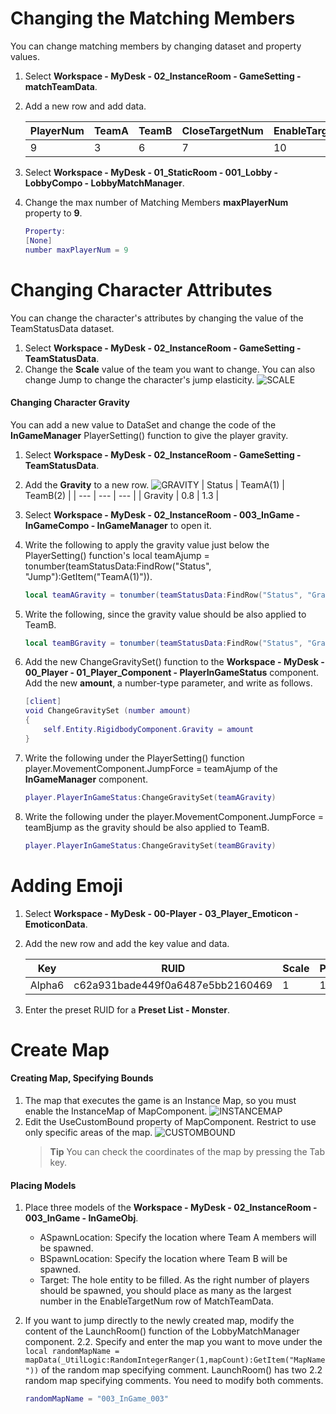 # Changing the Matching Members
You can change matching members by changing dataset and property values.
1. Select **Workspace - MyDesk - 02_InstanceRoom - GameSetting - matchTeamData**.
2. Add a new row and add data.

    | PlayerNum | TeamA | TeamB | CloseTargetNum | EnableTargetNum | PlayTime |
    | --- | --- | --- | --- | --- | --- |
    | 9 | 3 | 6 | 7 | 10 | 600 |
3. Select **Workspace - MyDesk - 01_StaticRoom - 001_Lobby - LobbyCompo - LobbyMatchManager**.
4. Change the max number of Matching Members **maxPlayerNum** property to **9**. 
    ```lua
    Property:
    [None]
    number maxPlayerNum = 9
    ```

# Changing Character Attributes
You can change the character's attributes by changing the value of the TeamStatusData dataset.
1. Select **Workspace - MyDesk - 02_InstanceRoom - GameSetting - TeamStatusData**.
2. Change the **Scale** value of the team you want to change. You can also change Jump to change the character's jump elasticity.
![SCALE](https://mod-file.dn.nexoncdn.co.kr/bbs/1702034269711ea3ecf72ae954d5d804d5b87df71c6d7.png "SCALE")

#### Changing Character Gravity
You can add a new value to DataSet and change the code of the **InGameManager** PlayerSetting() function to give the player gravity.

1. Select **Workspace - MyDesk - 02_InstanceRoom - GameSetting - TeamStatusData**.
2. Add the **Gravity** to a new row.
![GRAVITY](https://mod-file.dn.nexoncdn.co.kr/bbs/17020342901120a226f57d7f94cb3ba50c6556e0ca32f.png "GRAVITY")
    | Status | TeamA(1) | TeamB(2) |
    | --- | --- | --- |
    | Gravity  | 0.8 | 1.3 |
3. Select **Workspace - MyDesk - 02_InstanceRoom - 003_InGame - InGameCompo - InGameManager** to open it.
4. Write the following to apply the gravity value just below the PlayerSetting() function's local teamAjump = tonumber(teamStatusData:FindRow("Status", "Jump"):GetItem("TeamA(1)")).

    ```lua
    local teamAGravity = tonumber(teamStatusData:FindRow("Status", "Gravity"):GetItem("TeamA(1)"))
    ```
    
5. Write the following, since the gravity value should be also applied to TeamB.

    ```lua
    local teamBGravity = tonumber(teamStatusData:FindRow("Status", "Gravity"):GetItem("TeamB(2)"))
    ```

6. Add the new ChangeGravitySet() function to the **Workspace - MyDesk - 00_Player - 01_Player_Component - PlayerInGameStatus** component.
Add the new **amount**, a number-type parameter, and write as follows.

    ```lua
    [client]
    void ChangeGravitySet (number amount)
    {
        self.Entity.RigidbodyComponent.Gravity = amount
    }
    ```

7. Write the following under the PlayerSetting() function player.MovementComponent.JumpForce = teamAjump of the **InGameManager** component.

    ```lua
    player.PlayerInGameStatus:ChangeGravitySet(teamAGravity)
    ```

8. Write the following under the player.MovementComponent.JumpForce = teamBjump as the gravity should be also applied to TeamB.

    ```lua
    player.PlayerInGameStatus:ChangeGravitySet(teamBGravity)
    ```

# Adding Emoji
1. Select **Workspace - MyDesk - 00-Player - 03_Player_Emoticon - EmoticonData**.
2. Add the new row and add the key value and data. 

    | Key | RUID | Scale | PivotY | Explain |
    | --- | --- | --- | --- | --- |
    | Alpha6 |  c62a931bade449f0a6487e5bb2160469 | 1 | 1.2 | Slime |

3. Enter the preset RUID for a **Preset List - Monster**.

# Create Map
#### Creating Map, Specifying Bounds
1. The map that executes the game is an Instance Map, so you must enable the InstanceMap of MapComponent.
![INSTANCEMAP](https://mod-file.dn.nexoncdn.co.kr/bbs/1702034473605b61243e921a1491f82f209e23ad151bc.png "INSTANCEMAP")
2. Edit the UseCustomBound property of MapComponent. Restrict to use only specific areas of the map.
![CUSTOMBOUND](https://mod-file.dn.nexoncdn.co.kr/bbs/17020344485213310bbd9b8594f40b3b34bfba4152dbe.png{"width":"960px"} "CUSTOMBOUND")
    > **Tip**
    > You can check the coordinates of the map by pressing the Tab key. 

#### Placing Models
1. Place three models of the **Workspace - MyDesk - 02_InstanceRoom - 003_InGame - InGameObj**.

    * ASpawnLocation: Specify the location where Team A members will be spawned.
    * BSpawnLocation: Specify the location where Team B will be spawned. 
    * Target: The hole entity to be filled. As the right number of players should be spawned, you should place as many as the largest number in the EnableTargetNum row of MatchTeamData.


2. If you want to jump directly to the newly created map, modify the content of the LaunchRoom() function of the LobbyMatchManager component.
2.2. Specify and enter the map you want to move under the `local randomMapName = mapData(_UtilLogic:RandomIntegerRanger(1,mapCount):GetItem("MapName"))` of the random map specifying comment. 
LaunchRoom() has two 2.2 random map specifying comments. You need to modify both comments.

    ```lua
    randomMapName = "003_InGame_003"
    ```

<br>


